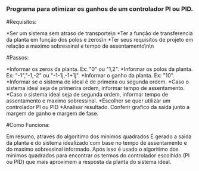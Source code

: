 ### Programa para otimizar os ganhos de um controlador PI ou PID. ###

#Requisitos:

*Ser um sistema sem atraso de transporte\n
*Ter a função de transferencia da planta em função dos polos e zeros\n
*Ter seus requisitos de projeto em relação a maximo sobressinal e tempo de assentamento\n\n

#Passos:

*Informar os zeros da planta.    Ex: "0" ou "1,2".
*Informar os polos da planta.    Ex: "-1","-1,-2" ou "-1-1j,-1+1j".
*Informar o ganho da planta.     Ex: "10".
*Informar se o sistema de ideal é de primeira ou segunda ordem.
*Caso o sistema ideal seja de primerira ordem, informar tempo de assentamento.
*Caso o sistema ideal seja de segunda ordem, informar tempo de assentamento e maximo sobressinal.
*Escolher se quer utilizar um controlador PI ou PID
*Analisar resultado. Conferir grafico da saida junto a margem de ganho e margem de fase.

#Como Funciona:

Em resumo, atraves do algoritimo dos minimos quadrados É gerado a saida da planta e do sistema idealizado com base no tempo de assentamento e
do maximo sobressinal informado. Após isso é usado o algoritimo dos minimos quadrados para encontrar os termos do controlador escolhido (PI ou PID)
que mais aproximem a resposta da planta do sistema ideal.



